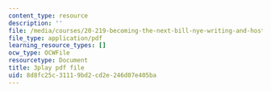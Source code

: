 ```yaml
---
content_type: resource
description: ''
file: /media/courses/20-219-becoming-the-next-bill-nye-writing-and-hosting-the-educational-show-january-iap-2015/8d8fc25c31119bd2cd2e246d07e405ba_VQi6t2NfWig.pdf
file_type: application/pdf
learning_resource_types: []
ocw_type: OCWFile
resourcetype: Document
title: 3play pdf file
uid: 8d8fc25c-3111-9bd2-cd2e-246d07e405ba
---
```

